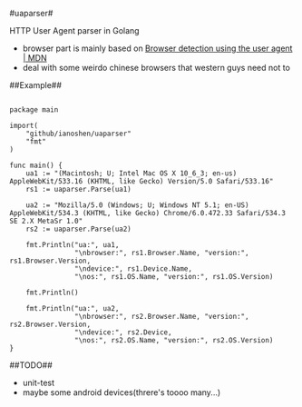 #uaparser#

HTTP User Agent parser in Golang

* browser part is mainly based on [Browser detection using the user agent | MDN](https://developer.mozilla.org/en-US/docs/Browser_detection_using_the_user_agent)
* deal with some weirdo chinese browsers that western guys need not to

##Example##

<pre><code>
package main

import(
    "github/ianoshen/uaparser"
    "fmt"
)

func main() {
    ua1 := "(Macintosh; U; Intel Mac OS X 10_6_3; en-us) AppleWebKit/533.16 (KHTML, like Gecko) Version/5.0 Safari/533.16"
    rs1 := uaparser.Parse(ua1)

    ua2 := "Mozilla/5.0 (Windows; U; Windows NT 5.1; en-US) AppleWebKit/534.3 (KHTML, like Gecko) Chrome/6.0.472.33 Safari/534.3 SE 2.X MetaSr 1.0"
    rs2 := uaparser.Parse(ua2)

    fmt.Println("ua:", ua1,
                "\nbrowser:", rs1.Browser.Name, "version:", rs1.Browser.Version,
                "\ndevice:", rs1.Device.Name,
                "\nos:", rs1.OS.Name, "version:", rs1.OS.Version)

    fmt.Println()

    fmt.Println("ua:", ua2,
                "\nbrowser:", rs2.Browser.Name, "version:", rs2.Browser.Version,
                "\ndevice:", rs2.Device,
                "\nos:", rs2.OS.Name, "version:", rs2.OS.Version)
}
</code></pre>

##TODO##

* unit-test
* maybe some android devices(threre's toooo many...)

